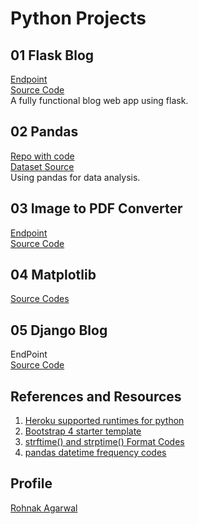 # Python Projects

## 01 Flask Blog
[Endpoint](https://rrka3flaskblog.herokuapp.com/)  
[Source Code](https://github.com/rrkas/PythonFlaskBlog)  
A fully functional blog web app using flask.  

## 02 Pandas
[Repo with code](https://github.com/rrkas/PythonPanda)  
[Dataset Source](https://insights.stackoverflow.com/survey)  
Using pandas for data analysis.

## 03 Image to PDF Converter
[Endpoint](https://rrka4imagestopdf.herokuapp.com/)  
[Source Code](https://github.com/rrkas/ImgToPdfFlask)

## 04 Matplotlib
[Source Codes](https://github.com/rrkas/matplotlibtutorial)

## 05 Django Blog
EndPoint  
[Source Code](https://github.com/rrkas/DjangoTutorial)


## References and Resources
 1. [Heroku supported runtimes for python](https://devcenter.heroku.com/articles/python-support#supported-runtimes)
 2. [Bootstrap 4 starter template](https://getbootstrap.com/docs/4.0/getting-started/introduction/#starter-template)
 3. [strftime() and strptime() Format Codes](https://docs.python.org/3/library/datetime.html#strftime-and-strptime-format-codes)
 4. [pandas datetime frequency codes](https://pandas.pydata.org/pandas-docs/stable/user_guide/timeseries.html#dateoffset-objects)


## Profile
[Rohnak Agarwal](https://rrka79wal.herokuapp.com/)